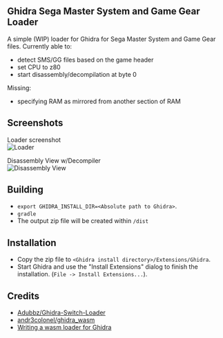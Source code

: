 ## Ghidra Sega Master System and Game Gear Loader

A simple (WIP) loader for Ghidra for Sega Master System and Game Gear files. Currently able to:
- detect SMS/GG files based on the game header
- set CPU to z80 
- start disassembly/decompilation at byte 0

Missing:
- specifying RAM as mirrored from another section of RAM

## Screenshots

Loader screenshot  
![Loader](screenshot_loader.png)

Disassembly View w/Decompiler  
![Disassembly View](screenshot_loaded.png)

## Building
- ``export GHIDRA_INSTALL_DIR=<Absolute path to Ghidra>``.
- ``gradle``
- The output zip file will be created within `/dist`

## Installation
- Copy the zip file to ``<Ghidra install directory>/Extensions/Ghidra``.
- Start Ghidra and use the "Install Extensions" dialog to finish the installation. (``File -> Install Extensions...``).

## Credits
- [Adubbz/Ghidra-Switch-Loader](https://github.com/Adubbz/Ghidra-Switch-Loader)
- [andr3colonel/ghidra_wasm](https://github.com/andr3colonel/ghidra_wasm)
- [Writing a wasm loader for Ghidra](https://habr.com/en/post/443318/)

